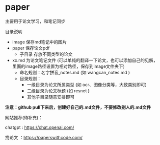 # paper
主要用于论文学习，和笔记同步

目录说明
- image 保存md笔记中的图片
- paper 保存论文pdf
  - 子目录 存放不同类型的论文
- xx.md 为论文笔记文件 (可以单纯的翻译一下论文，也可以添加自己的见解，里面的image路径设置为相对路径，保存到image文件夹下)
  - 命名规则：名字拼音_notes.md (如 wangcan_notes.md )
  - 目录规则：
    - 一级目录为论文所属类型 (如 ocr、图像分类等，大致类别即可)
    - 二级目录为论文标题 (如 resnet )
    - 其他子目录随意安排即可

**注意：github pull下来后，创建好自己的.md文件，不要修改别人的.md文件**

网站推荐(待补充)：

chatgpt : https://chat.openai.com/

找论文 ：https://paperswithcode.com/

